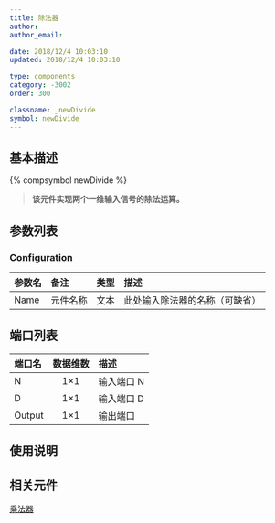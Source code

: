```yaml
---
title: 除法器
author:
author_email:

date: 2018/12/4 10:03:10
updated: 2018/12/4 10:03:10

type: components
category: -3002
order: 300

classname: _newDivide
symbol: newDivide
---
```


## 基本描述

{% compsymbol newDivide %}

> **该元件实现两个一维输入信号的除法运算。**

## 参数列表

### Configuration

| 参数名 | 备注     | 类型 | 描述                           |
| :----- | :------- | :--: | :----------------------------- |
| Name   | 元件名称 | 文本 | 此处输入除法器的名称（可缺省） |

## 端口列表

| 端口名 | 数据维数 | 描述       |
| :----- | :------: | :--------- |
| N      |   1×1    | 输入端口 N |
| D      |   1×1    | 输入端口 D |
| Output |   1×1    | 输出端口   |

## 使用说明

## 相关元件

[乘法器](comp_newMultiply.html)
